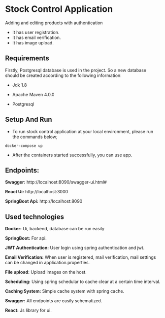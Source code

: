 # Stock Control Application
Adding and editing products with authentication
- It has user registration.
- It has email verification.
- It has image upload.

## Requirements
Firstly, Postgresql database is used in the project. So a new database should be created according to the following information:

- Jdk 1.8

- Apache Maven 4.0.0

- Postgresql 


## Setup And Run

- To run stock control application at your local environment, please run the commands below;

```docker-compose up```

- After the containers started successfully, you can use app.

## Endpoints:

 **Swagger:** http://localhost:8090/swagger-ui.html#

 **React Ui:** http://localhost:3000

 **SpringBoot Api:** http://localhost:8090

## Used technologies
**Docker:** Ui, backend, database can be run easily

**SpringBoot:** For api.

**JWT Authentication:** User login using spring authentication and jwt.

**Email Verification:** When user is registered, mail verification, mail settings can be changed in application.properties.

**File upload:** Upload images on the host.

**Scheduling:** Using spring schedular to cache clear at a certain time interval.

**Caching System:** Simple cache system with spring cache.

**Swagger:** All endpoints are easily schematized.

**React:** Js library for ui.

